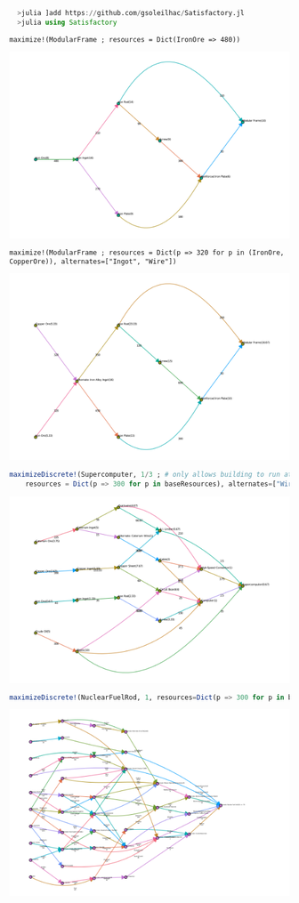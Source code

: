 ```julia
  >julia ]add https://github.com/gsoleilhac/Satisfactory.jl
  >julia using Satisfactory
```

```
maximize!(ModularFrame ; resources = Dict(IronOre => 480))
```
<img src="./examples/fig1.png"> 

```
maximize!(ModularFrame ; resources = Dict(p => 320 for p in (IronOre, CopperOre)), alternates=["Ingot", "Wire"])
```
<img src="./examples/fig2.png">

```julia
maximizeDiscrete!(Supercomputer, 1/3 ; # only allows building to run at 33, 66, or 100% efficiency`
    resources = Dict(p => 300 for p in baseResources), alternates=["Wire", "Ingot"])
```
<img src="./examples/fig3.png">

```julia
maximizeDiscrete!(NuclearFuelRod, 1, resources=Dict(p => 300 for p in baseResources), alternates=["Alternate: "], nodeLabelSize = 2, edgeLabelSize = 2)
```
<img src="./examples/fig4.png">

